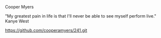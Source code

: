 Cooper Myers

"My greatest pain in life is that I'll never be able to see myself perform live." Kanye West
























https://github.com/cooperamyers/241.git
